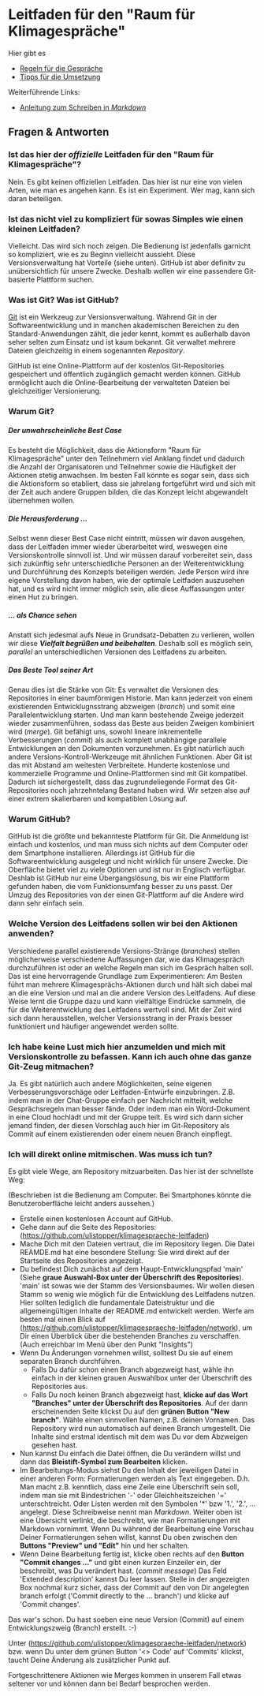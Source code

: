 Leitfaden für den "Raum für Klimagespräche" 
===========================================

Hier gibt es
* [Regeln für die Gespräche](Regeln.md)
* [Tipps für die Umsetzung](Tipps.md)

Weiterführende Links:
* [Anleitung zum Schreiben in _Markdown_](https://www.markdownguide.org/basic-syntax/)

Fragen & Antworten
------------------

### Ist das hier der _offizielle_ Leitfaden für den "Raum für Klimagespräche"?

Nein. Es gibt keinen offiziellen Leitfaden. Das hier ist nur eine von vielen Arten, wie man es angehen kann. Es ist ein Experiment. Wer mag, kann sich daran beteiligen.

### Ist das nicht viel zu kompliziert für sowas Simples wie einen kleinen Leitfaden?

Vielleicht. Das wird sich noch zeigen. Die Bedienung ist jedenfalls garnicht so kompliziert, wie es zu Beginn vielleicht aussieht. Diese Versionsverwaltung hat Vorteile (siehe unten). GitHub ist aber definitv zu unübersichtlich für unsere Zwecke. Deshalb wollen wir eine passendere Git-basierte Plattform suchen.

### Was ist Git? Was ist GitHub?

[Git](https://git-scm.com) ist ein Werkzeug zur Versionsverwaltung. Während Git in der Softwareentwicklung und in manchen akademischen Bereichen zu den Standard-Anwendungen zählt, die jeder kennt, kommt es außerhalb davon seher selten zum Einsatz und ist kaum bekannt.
Git verwaltet mehrere Dateien gleichzeitig in einem sogenannten _Repository_.

GitHub ist eine Online-Plattform auf der kostenlos Git-Repositories gespeichert und öffentlich zugänglich gemacht werden können. GitHub ermöglicht auch die Online-Bearbeitung der verwalteten Dateien bei gleichzeitiger Versionierung.

### Warum Git?

##### Der unwahrscheinliche Best Case
Es besteht die Möglichkeit, dass die Aktionsform "Raum für Klimagespräche" unter den Teilnehmern viel Anklang findet und dadurch die Anzahl der Organisatoren und Teilnehmer sowie die Häufigkeit der Aktionen stetig anwachsen. Im besten Fall könnte es sogar sein, dass sich die Aktionsform so etabliert, dass sie jahrelang fortgeführt wird und sich mit der Zeit auch andere Gruppen bilden, die das Konzept leicht abgewandelt übernehmen wollen.

##### Die Herausforderung ...
Selbst wenn dieser Best Case nicht eintritt, müssen wir davon ausgehen, dass der Leitfaden immer wieder überarbeitet wird, weswegen eine Versionskontrolle sinnvoll ist. Und wir müssen darauf vorbereitet sein, dass sich zukünftig sehr unterschiedliche Personen an der Weiterentwicklung und Durchführung des Konzepts beteiligen werden. Jede Person wird ihre eigene Vorstellung davon haben, wie der optimale Leitfaden auszusehen hat, und es wird nicht immer möglich sein, alle diese Auffassungen unter einen Hut zu bringen.

##### ... als Chance sehen
Anstatt sich jedesmal aufs Neue in Grundsatz-Debatten zu verlieren, wollen wir diese ***Vielfalt begrüßen und beibehalten***. Deshalb soll es möglich sein, _parallel_ an unterschiedlichen Versionen des Leitfadens zu arbeiten. 

##### Das Beste Tool seiner Art
Genau dies ist die Stärke von Git: Es verwaltet die Versionen des Repositories in einer baumförmigen Historie. Man kann jederzeit von einem existierenden Entwicklugnsstrang abzweigen (_branch_) und somit eine Parallelentwicklung starten. Und man kann bestehende Zweige jederzeit wieder zusammenführen, sodass das Beste aus beiden Zweigen kombiniert wird (_merge_).
Git befähigt uns, sowohl lineare inkrementelle Verbesserungen (_commit_) als auch komplett unabhängige parallele Entwicklungen an den Dokumenten vorzunehmen. Es gibt natürlich auch andere Versions-Kontroll-Werkzeuge mit ähnlichen Funktionen. Aber Git ist das mit Abstand am weitesten Verbreitete. Hunderte kostenlose und kommerzielle Programme und Online-Plattformen sind mit Git kompatibel. Dadurch ist sichergestellt, dass das zugrundeliegende Format des Git-Repositories noch jahrzehntelang Bestand haben wird. Wir setzen also auf einer extrem skalierbaren und kompatiblen Lösung auf.

### Warum GitHub?

GitHub ist die größte und bekannteste Plattform für Git. Die Anmeldung ist einfach und kostenlos, und man muss sich nichts auf dem Computer oder dem Smartphone installieren.
Allerdings ist GitHub für die Softwareentwicklung ausgelegt und nicht wirklich für unsere Zwecke. Die Oberfläche bietet viel zu viele Optionen und ist nur in Englisch verfügbar.
Deshlab ist GitHub nur eine Übergangslösung, bis wir eine Plattform gefunden haben, die vom Funktionsumfang besser zu uns passt.
Der Umzug des Repositories von der einen Git-Plattform auf die Andere wird dann sehr einfach sein.

### Welche Version des Leitfadens sollen wir bei den Aktionen anwenden?

Verschiedene parallel existierende Versions-Stränge (_branches_) stellen möglicherweise verschiedene Auffassungen dar, wie das Klimagespräch durchzuführen ist oder an welche Regeln man sich im Gespräch halten soll. Das ist eine hervorragende Grundlage zum Experimentieren: Am Besten führt man mehrere Klimagesprächs-Aktionen durch und hält sich dabei mal an die eine Version und mal an die andere Version des Leitfadens. Auf diese Weise lernt die Gruppe dazu und kann vielfältige Eindrücke sammeln, die für die Weiterentwicklung des Leitfadens wertvoll sind. Mit der Zeit wird sich dann herausstellen, welcher Versionsstrang in der Praxis besser funktioniert und häufiger angewendet werden sollte.

### Ich habe keine Lust mich hier anzumelden und mich mit Versionskontrolle zu befassen. Kann ich auch ohne das ganze Git-Zeug mitmachen?

Ja. Es gibt natürlich auch andere Möglichkeiten, seine eigenen Verbesserungsvorschäge oder Leitfaden-Entwürfe einzubringen. Z.B. indem man in der Chat-Gruppe einfach per Nachricht mitteilt, welche Gesprächsregeln man besser fände. Oder indem man ein Word-Dokument in eine Cloud hochlädt und mit der Gruppe teilt. Es wird sich dann sicher jemand finden, der diesen Vorschlag auch hier im Git-Repository als Commit auf einem existierenden oder einem neuen Branch einpflegt.

### Ich will direkt online mitmischen. Was muss ich tun?

Es gibt viele Wege, am Repository mitzuarbeiten. Das hier ist der schnellste Weg:

(Beschrieben ist die Bedienung am Computer. Bei Smartphones könnte die Benutzeroberfläche leicht anders aussehen.)
* Erstelle einen kostenlosen Account auf GitHub.
* Gehe dann auf die Seite des Repositories: (https://github.com/ulistopper/klimagespraeche-leitfaden)
* Mache Dich mit den Dateien vertraut, die im Repository liegen. Die Datei REAMDE.md hat eine besondere Stellung: Sie wird direkt auf der Startseite des Repositories angezeigt.
* Du befindest Dich zunächst auf dem Haupt-Entwicklungspfad 'main' (Siehe **graue Auswahl-Box unter der Überschrift des Repositories**). 'main' ist sowas wie der Stamm des Versionsbaumes. Wir wollen diesen Stamm so wenig wie möglich für die Entwicklung des Leitfadens nutzen. Hier sollten lediglich die fundamentale Dateistruktur und die allgemeingültigen Inhalte der README.md entwickelt werden. Werfe am besten mal einen Blick auf (https://github.com/ulistopper/klimagespraeche-leitfaden/network), um Dir einen Überblick über die bestehenden Branches zu verschaffen. (Auch erreichbar im Menü über den Punkt "Insights")
* Wenn Du Änderungen vornehmen willst, solltest Du sie auf einem separaten Branch durchführen.
  * Falls Du dafür schon einen Branch abgezweigt hast, wähle ihn einfach in der kleinen grauen Auswahlbox unter der Überschrift des Repositories aus.
  * Falls Du noch keinen Branch abgezweigt hast, **klicke auf das Wort "Branches" unter der Überschrift des Repositories**. Auf der dann erscheinenden Seite klickst Du auf den **grünen Button "New branch"**. Wähle einen sinnvollen Namen, z.B. deinen Vornamen. Das Repository wird nun automatisch auf deinen Branch umgestellt. Die Inhalte sind erstmal identisch mit dem was Du vor dem Abzweigen gesehen hast.
* Nun kannst Du einfach die Datei öffnen, die Du verändern willst und dann das **Bleistift-Symbol zum Bearbeiten** klicken.
* Im Bearbeitungs-Modus siehst Du den Inhalt der jeweiligen Datei in einer anderen Form: Formatierungen werden als Text eingegeben. D.h. Man macht z.B. kenntlich, dass eine Zeile eine Überschrift sein soll, indem man sie mit Bindestrichen '-' oder Gleichheitszeichen '=' unterschtreicht. Oder Listen werden mit den Symbolen '*' bzw '1.', '2.', ... angelegt. Diese Schreibweise nennt man _Markdown_. Weiter oben ist eine Übersicht verlinkt, die beschreibt, wie man Formatierungen mit Markdown vornimmt. Wenn Du während der Bearbeitung eine Vorschau Deiner Formatierungen sehen willst, kannst Du oben zwischen den **Buttons "Preview" und "Edit"** hin und her schalten.
* Wenn Deine Bearbeitung fertig ist, klicke oben rechts auf den **Button "Commit changes ..."** und gibt einen kurzen Einzeiler ein, der beschreibt, was Du verändert hast. (_commit message_) Das Feld 'Extended description' kannst Du leer lassen. Stelle in der angezeigten Box nochmal kurz sicher, dass der Commit auf den von Dir angelegten branch erfolgt ('Commit directly to the ... branch') und klicke auf 'Commit changes'.

Das war's schon. Du hast soeben eine neue Version (Commit) auf einem Entwicklungszweig (Branch) erstellt. :-)

Unter (https://github.com/ulistopper/klimagespraeche-leitfaden/network) bzw. wenn Du unter dem grünen Button '<> Code' auf 'Commits' klickst, taucht Deine Änderung als zusätzlicher Punkt auf.

Fortgeschrittenere Aktionen wie Merges kommen in unserem Fall etwas seltener vor und können dann bei Bedarf besprochen werden.
